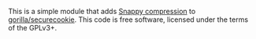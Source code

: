This is a simple module that adds [Snappy
compression](https://github.com/google/snappy) to
[gorilla/securecookie](https://github.com/gorilla/securecookie). This code is
free software, licensed under the terms of the GPLv3+.
